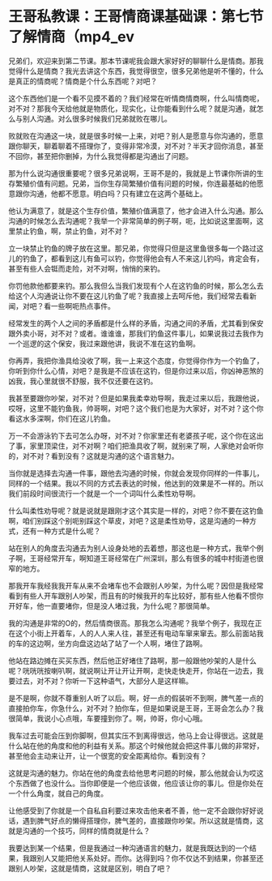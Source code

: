 # 王哥私教课：王哥情商课基础课：第七节 了解情商（mp4_ev

兄弟们，欢迎来到第二节课。那本节课呢我会跟大家好好的聊聊什么是情商。那我觉得什么是情商？我光去讲这个东西，我觉得很空，很多兄弟他是听不懂的，什么是真正的情商呢？情商是个什么东西呢？对吧？

这个东西他们是一个看不见摸不着的？我们经常在听情商情商啊，什么叫情商呢，对不对？那我今天给他就是物质化，现实化，让你能看到什么呢？就是沟通，就怎么与别人沟通。对么很多时候我们兄弟就败在哪儿。

败就败在沟通这一块，就是很多时候一上来，对吧？别人是愿意与你沟通的，愿意跟你聊天，聊着聊着不搭理你了，变得非常冷漠，对不对？半天才回你消息，甚至不回你，甚至把你删掉，为什么我觉得都是沟通出了问题。

那为什么说沟通很重要呢？很多兄弟说啊，王哥不是的，我就是上节课你所讲的生存繁殖价值有问题。兄弟，当你生存简繁殖价值有问题的时候，你连最基础的他愿意跟你沟通，他都不愿意。明白吗？只有建立在这两个基础上。

他认为满意了，就是这个生存价值，繁殖价值满意了，他才会进入什么沟通。那么沟通的时候怎么去沟通呢？我举一个非常简单的例子啊，呃，比如说这里面啊，这里禁止钓鱼，啊，禁止钓鱼，对不对？

立一块禁止钓鱼的牌子放在这里。那兄弟，你觉得只但是这里鱼很多每一个路过这儿的钓鱼了，都看到这儿有鱼可以钓，你觉得他会有人不来这儿钓吗，肯定会有，甚至有些人会铤而走险，对不对啊，悄悄的来钓。

你罚他款他都要来钓。那么我但么当我们发现有个人在这钓鱼的时候，那么怎么去给这个人沟通说让你不要在这儿钓鱼了呢？我直接上去呵斥他，我们经常去看新闻，对吧？看一些啊呃热点事件。

经常发生的两个人之间的矛盾都是什么样的矛盾，沟通之间的矛盾，尤其看到保安跟外卖小哥，对不对？或者。谁谁谁，那我们钓鱼这件事儿，如果说我过去我作为一个巡逻的这个保安，我过来跟他讲，我说不准在这钓鱼啊。

你再弄，我把你渔具给没收了啊，我一上来这个态度，你觉得你作为一个钓鱼了，你听到你什么心情，对吧？是我是不应该在这钓，但是你过来以后，你凶神恶煞的凶我，我心里就很不舒服，我不仅还要在这钓。

我甚至要跟你吵架，对不对？但是如果我柔幸劝导啊，我走过来以后，我跟他说，哎呀，这里不能钓鱼我，帅哥啊，对吧？这个我们也是为大家好，对不对？这个你看这水多深啊，你们在这儿钓鱼。

万一不会游泳钓下去可怎么办呀，对不对？你家里还有老婆孩子呢，这个你在这出了事，家里顶梁住，对不对啊？咱们把渔具收了啊，就别来了啊，人家绝对会听你的，对不对？看到没有？这就是沟通的这个语言魅力。

当你就是选择去沟通一件事，跟他去沟通的时候，你就会发现你同样的一件事儿，同样的一个结果。我以不同的方式去表达的时候，他达到的效果是不一样的。所以我们前段时间很流行一个就是一个一个词叫什么柔性劝导啊。

什么叫柔性劝导呢？就是说就是跟刚才这个其实是一样的，对吧？你不要在这钓鱼啊，咱们别踩这个别呃别踩这个草皮，对吧？这是柔性劝导，这是沟通的一种方式，还有一种方式是什么呢？

站在别人的角度去沟通去为别人设身处地的去着想，那这也是一种方式，我举个例子啊，王哥经常开车，啊知道王哥经常在广州深圳，那么有很多的城中村街道也很窄的地方。

那我开车我经我我开车从来不会堵车也不会跟别人吵架，为什么呢？因但是我经常看到有些人开车跟别人吵架，而且有的时候我开的车比较好，那有些人他看不惯你开好车，他一直要堵你，但是没人堵过我，为什么呢？那很简单。

我的沟通是非常的O的，然后情商很高。那我怎么沟通呢？我举个例子，我现在正在这个小街上开着车，人的人人来人往，甚至还有电动车窜来窜去。那么前面站我的车的这边啊，坐方向盘这边站了站了一个人啊，堵住了路啊。

他站在路边摊在买买东西，然后他正好堵住了路啊，那一般跟他吵架的人是什么呢？咣咣咣按喇叭啊，就说啊让开让开让开啊，走快走快走开，你站在一边去，我要过去，对不对？你听一下这种语气，大部分人是这样嘛。

是不是啊，你就不尊重别人听了以后。啊，好一点的假装听不到啊，脾气差一点的直接拍你车，你急什么，对不对？拍你车，但是如果说是王哥，王哥会怎么办？我很简单，我说小心点哦，车要撞到你了。啊，帅哥，你小心哦。

我车过去可能会压到你脚啊，但其实压不到离得很远，他马上会让得很远。这就是什么站在他的角度和他的利益有关系。那这个时候他就会把这件事儿做的非常好，甚至他会主动来让开，让一个很宽的安全距离给你。看到没有？

这就是沟通的魅力。你站在他的角度去给他思考问题的时候，那么他就会认为哎这个东西做了也没什么。当你即便是一个他应该做，他应该让你的事儿。但是你处在一个什么角度，就自己的角度。

让他感受到了你就是一个自私自利要过来攻击他来者不善，他一定不会跟你好好说话，遇到脾气好点的懒得搭理你，脾气差的，直接跟你吵架。所以这就是情商，这就是沟通的一个技巧，同样的情商就是什么？

我要达到某一个结果，但是我通过一种沟通语言的魅力，就是我既达到的一个结果，我跟别人又能把他关系处好。而你。达得到吗？你不仅达不到结果，你甚至还跟别人吵架，这就是情商，这就是区别，明白了吧？

